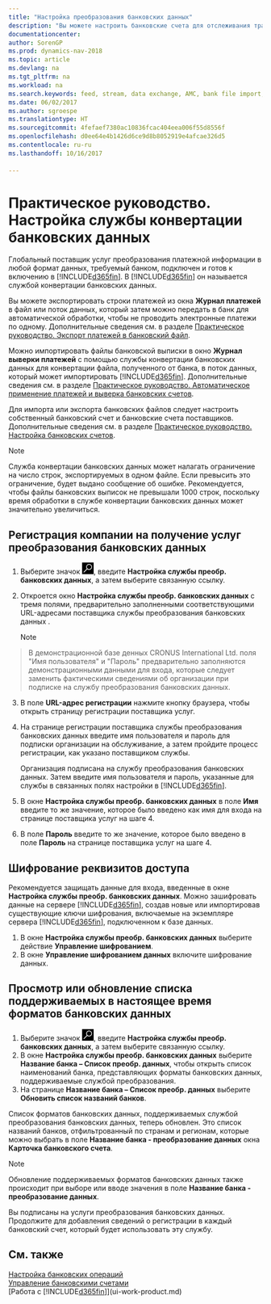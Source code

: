 ```yaml
---
title: "Настройка преобразования банковских данных"
description: "Вы можете настроить банковские счета для отслеживания транзакций и импорта или экспорта банковских выписок."
documentationcenter: 
author: SorenGP
ms.prod: dynamics-nav-2018
ms.topic: article
ms.devlang: na
ms.tgt_pltfrm: na
ms.workload: na
ms.search.keywords: feed, stream, data exchange, AMC, bank file import, bank file export, re-export, bank transfer, AMC, bank data conversion service, funds transfer
ms.date: 06/02/2017
ms.author: sgroespe
ms.translationtype: HT
ms.sourcegitcommit: 4fefaef7380ac10836fcac404eea006f55d8556f
ms.openlocfilehash: d0ee64e4b1426d6ce9d8b8052919e4afcae326d5
ms.contentlocale: ru-ru
ms.lasthandoff: 10/16/2017

---
```

# <a name="how-to-set-up-the-bank-data-conversion-service"></a>Практическое руководство. Настройка службы конвертации банковских данных
Глобальный поставщик услуг преобразования платежной информации в любой формат данных, требуемый банком, подключен и готов к включению в [!INCLUDE[d365fin](includes/d365fin_md.md)]. В [!INCLUDE[d365fin](includes/d365fin_md.md)] он называется службой конвертации банковских данных.

Вы можете экспортировать строки платежей из окна **Журнал платежей** в файл или поток данных, который затем можно передать в банк для автоматической обработки, чтобы не проводить электронные платежи по одному. Дополнительные сведения см. в разделе [Практическое руководство. Экспорт платежей в банковский файл](payables-how-export-payments-bank-file.md).

Можно импортировать файлы банковской выписки в окно **Журнал выверки платежей** с помощью службы конвертации банковских данных для конвертации файла, полученного от банка, в поток данных, который может импортировать [!INCLUDE[d365fin](includes/d365fin_md.md)]. Дополнительные сведения см. в разделе [Практическое руководство. Автоматическое применение платежей и выверка банковских счетов](receivables-apply-payments-auto-reconcile-bank-accounts.md).

Для импорта или экспорта банковских файлов следует настроить собственный банковский счет и банковские счета поставщиков. Дополнительные сведения см. в разделе [Практическое руководство. Настройка банковских счетов](bank-how-setup-bank-accounts.md).

> [!NOTE]  
>   Служба конвертации банковских данных может налагать ограничение на число строк, экспортируемых в одном файле. Если превысить это ограничение, будет выдано сообщение об ошибке. Рекомендуется, чтобы файлы банковских выписок не превышали 1000 строк, поскольку время обработки в службе конвертации банковских данных может значительно увеличиться.

## <a name="to-sign-your-company-up-for-the-bank-data-conversion-service"></a>Регистрация компании на получение услуг преобразования банковских данных
1. Выберите значок ![Поиск страницы или отчета](media/ui-search/search_small.png "Значок поиска страницы или отчета"), введите **Настройка службы преобр. банковских данных**, а затем выберите связанную ссылку.  
2. Откроется окно **Настройка службы преобр. банковских данных** с тремя полями, предварительно заполненными соответствующими URL-адресами поставщика службы преобразования банковских данных .

    > [!NOTE]  
>   В демонстрационной базе денных CRONUS International Ltd. поля "Имя пользователя" и "Пароль" предварительно заполняются демонстрационными данными для входа, которые следует заменить фактическими сведениями об организации при подписке на службу преобразования банковских данных.
3. В поле **URL-адрес регистрации** нажмите кнопку браузера, чтобы открыть страницу регистрации поставщика услуг.  
4. На странице регистрации поставщика службы преобразования банковских данных введите имя пользователя и пароль для подписки организации на обслуживание, а затем пройдите процесс регистрации, как указано поставщиком службы.

    Организация подписана на службу преобразования банковских данных. Затем введите имя пользователя и пароль, указанные для службы в связанных полях настройки в [!INCLUDE[d365fin](includes/d365fin_md.md)].
5. В окне **Настройка службы преобр. банковских данных** в поле **Имя** введите то же значение, которое было введено как имя для входа на странице поставщика услуг на шаге 4.
6. В поле **Пароль** введите то же значение, которое было введено в поле **Пароль** на странице поставщика услуг на шаге 4.

## <a name="to-encrypt-your-login-information"></a>Шифрование реквизитов доступа
Рекомендуется защищать данные для входа, введенные в окне **Настройка службы преобр. банковских данных**. Можно зашифровать данные на сервере [!INCLUDE[d365fin](includes/d365fin_md.md)], создав новые или импортировав существующие ключи шифрования, включаемые на экземпляре сервера [!INCLUDE[d365fin](includes/d365fin_md.md)], подключенном к базе данных.

1. В окне **Настройка службы преобр. банковских данных** выберите действие **Управление шифрованием**.
2. В окне **Управление шифрованием данных** включите шифрование данных.

## <a name="to-view-or-update-the-list-of-currently-supported-bank-data-formats"></a>Просмотр или обновление списка поддерживаемых в настоящее время форматов банковских данных
1. Выберите значок ![Поиск страницы или отчета](media/ui-search/search_small.png "Значок поиска страницы или отчета"), введите **Настройка службы преобр. банковских данных**, а затем выберите связанную ссылку.
2. В окне **Настройка службы преобр. банковских данных** выберите **Название банка – Список преобр. данных**, чтобы открыть список наименований банка, представляющих форматы банковских данных, поддерживаемые службой преобразования.
3. На странице **Название банка – Список преобр. данных** выберите **Обновить список названий банков**.

Список форматов банковских данных, поддерживаемых службой преобразования банковских данных, теперь обновлен. Это список названий банков, отфильтрованный по странам и регионам, которые можно выбрать в поле **Название банка - преобразование данных** окна **Карточка банковского счета**.

> [!NOTE]  
>   Обновление поддерживаемых форматов банковских данных также происходит при выборе или вводе значения в поле **Название банка - преобразование данных**.

Вы подписаны на услуги преобразования банковских данных. Продолжите для добавления сведений о регистрации в каждый банковский счет, который будет использовать эту службу.

## <a name="see-also"></a>См. также
[Настройка банковских операций](bank-setup-banking.md)  
[Управление банковскими счетами](bank-manage-bank-accounts.md)  
[Работа с [!INCLUDE[d365fin](includes/d365fin_md.md)]](ui-work-product.md)

